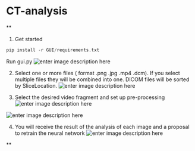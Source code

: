 # CT-analysis
**

1. Get started
 ```python
pip install -r GUI/requirements.txt
```
 Run gui.py 
 ![enter image description here](https://previews.dropbox.com/p/thumb/ABkjrNi-mCAuv2NX2b3kGhpIT0Ju4iBXGqoTlrOXIeUp20rrcqoVvvxfYY2OwRbJukGjjEbO5wUCic3KTwNaD_e--VtEyeBS2Jw2VWQ72N2DUbzcTIumguq0PIssPYCWQDx7vmMXslOtNWS6WvlQ7FzOABtd_KP9cn7JcXT_Z403WMkmMmeo6m4NynBM6d1abfFz8uyT0DMRvinSIQX7g6sl-APEzN2mMJ-CkYRrJXEDDbIpvKQUAutf3oDiEUhQM7wQyn9g3YL5DQPeR_Y06EOyVGKf3BsficYvHRgNG8fCtklhrrRFVaL0yO9WUaHMCSZoP2sExBr8X8EmwsvdvjzpxFoDjIKQ0lqvUQv3vpbMhicaectqjSP0Me_ZZGhxI_Y/p.png)
 
 2. Select one or more files ( format .png .jpg .mp4 .dcm). If you select multiple files they will be combined into one. DICOM files will be sorted by SliceLocation.
 ![enter image description here](https://previews.dropbox.com/p/thumb/ABkb80J_pRhbCKp7bBsFN6Qt4_hIIx6fioAzrzBY85puFiEvdeyhxm0kZWdk5X57QC8AIgGuUTULNxrtzoKCZZkdMLbEFX4-KsvoX0hlDDJZTKR830__3kYflSF72BMBieHfEfUsJmpRvgr2Y-IhofrgKkbvi3StCZh0aG0CvqX9AgqGVziD2oAViRMF9ZOGWRK01Z_WimY1wdWtaODwUF4vWXC-uMu00GYy0b6vsSlg9jgiiAlvF66tsgQmOgs0zvCDPyYJu1VcR7EueLW5YIVdY6wC0K_dyTZ0U7qoWHXiLtjC7kYbU9GvSInp0z3sscBJL78Z974U6TPCgw8Ob-TjGvhVsUfbQITitkOAUnYbk_80iYon6QSRbZrtEzlUIQQ/p.png)
 
 
 3. Select the desired video fragment and set up pre-processing
 ![enter image description here](https://previews.dropbox.com/p/thumb/ABnz8bF5A9VS4TV_5QrtWd12Yurn4EYGaibVa5tFLSPbi8fp72QR1SpbSZrKG1fN3FLHm_bPNTiii1ZRul1ZJivURTMlT7CeN2Y9pPiGVxzsi43nDRrjnA1NgjDeA1GDykDid8OxC4-JNOWunP8akbqgR1681E1-I23Ti-bYj9ArRA-uBlxpY7lV4X2wpDSySmHtGJxy4GSu5STBEvQ_xjIAhrl9TBDJDgokSbw3lWkPJT5YFIyCX7kAp2033EAbl-tHIM3i75gHaEJPnGx8OZRKw2IYd-PCPa-YntfzFn33FjOJ6SR0mU3cvMbjMAmq9h7wUMT5TyweI8kS7qNe_QFPlmCw8YrcT03Niu_B1SMcshjuBFQjoFRlTwFodDiAb4I/p.png)

 ![enter image description here](https://previews.dropbox.com/p/thumb/ABmILkOrTXLB894fgd4YnJ_RkqLQURQzBwTvtl6zNcr6ODU_Z_LnLLVQvjVI6xVB8QSE_rwPv4SJDjN48y7ZQpY6AVgfwwkwXa1m36XPTtP2KVpiSD_8xKoD2vC-fmpExLGgsf1oYv34Mi0vfW5LH6s76eaHxr5hEwE9IVBhPr6CE-lEhd4z6TszC9A7KhQlVeqtHebx1kj1BTYBIRL38H9rjA25VKNnIOJPKxt0HzaGk5THFIUeSlfz8brPxYdt26dsqTZYTd0yyleM6GN6T1rs7VpGfiUhvPkGBZ25bjvhydlEPQY42Dfvf9fNNyYxv4VjphywtHGIb4FMJar0TxX0cm2N-4ZGNvNBhbAaxdTmhqLg3oYOq-8mP0DxWM5Yy70/p.png)

 4. You will receive the result of the analysis of each image and a proposal to retrain the neural network
 ![enter image description here](https://previews.dropbox.com/p/thumb/ABk0YfcxzXtXnEPIHj40mKuzwpalNytT2PiaJfUA-TXIKEk9u5SfLuIatt1ZahvM2A5H3rQvCJsdxhu38in9bJn-Zrym9VDy92lu89l24kR1DzI1PFAtTwSqeDKpBrNKIH2N_-5azE7QiQRTgmUQX8kMwuc6uoaBUO9e2jANqZVmguaCT2iQA33hYGqJwibmen2idXmKrOEhe7emb1CX0J7xyVsm0Egf-E8SZDffy2CdJ3WTsd4LIUqNeZMb4g2R1255kKJcpWAKOxU_8OxxM8xvuyRupWKNvtiLZUHjhRHi-81te2fTk2h-VWn0Xs2S_vU5f3K07T2YuZtOgriwDxQzaaEBeSpDqTqh4ZnOdzFp6E4GzpWv3j7nly1vx7mhhTs/p.png)

**
